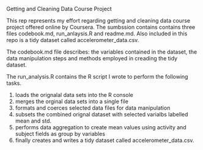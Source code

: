 Getting and Cleaning Data Course Project

This rep represents my effort regarding getting and cleaning data course project offered online by Coursera. The sumbssion contains 
contains three files codebook.md, run_anlaysis.R and readme.md.  Also included in this repo is a tidy dataset called accelerometer_data.csv.  

The codebook.md file describes: 
the variables contained in the dataset, 
the data manipulation steps and methods employed in creading the tidy dataset.

The run_analysis.R contains the R script I wrote to perform the following tasks.
1) loads the orignalal data sets into the R console
2) merges the orginal data sets into a single file
3) formats and coerces selected data files for data manipulation
4) subsets the combined orignal dataset with selected varialbs labelled mean and std.
5) performs data aggregation to create mean values using activity and subject fields as group by variables
6) finally creates and writes a tidy dataset called accelerometer_data.csv.

 

